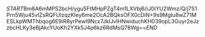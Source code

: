 $START$Bm6A6mMPS2bcH/ygu5FtMHpPZgT4m1LXVbj6/iJ0iYU2Wmz/Q/j7S1Prn5Wju45vIZsRQFUIzqzKIey6me2OcA2BQksOFX0cDiN+9s9MgIu8wZ71MESLkpWMThbqog6E9iR8yrPewI9Ncx7JklJvIHNwiduchKH039opL3Guyr2eJzzbcHLKy3eBjAkcYUoKh2YXk5J4p6kz6RdMsQ78Wg==$END$